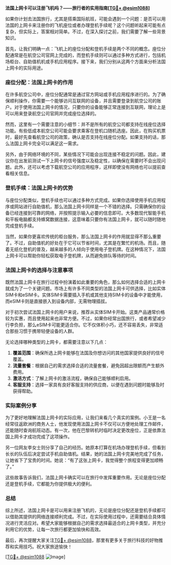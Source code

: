 **法国上网卡可以注册飞机吗？——旅行者的实用指南[[TG💪+ @esim1088](https://t.me/s/esim1088)]**

如果你计划去法国旅行，尤其是搭乘国际航班，可能会遇到一个问题：是否可以用法国的上网卡来注册你的飞机座位或者办理登机手续呢？这个问题听起来可能有点复杂，但实际上，答案相对简单。不过，在深入探讨之前，我们需要了解一些背景知识。

首先，让我们明确一点：飞机上的座位分配和登机手续是两个不同的概念。座位分配通常是在航空公司官网上完成的，而登机手续则可以通过多种方式进行，包括机场柜台、自助值机机或手机应用程序。接下来，我们分别从这两个方面来分析法国上网卡的实际用途。

### 座位分配：法国上网卡的作用

在许多航空公司中，座位分配通常是通过官方网站或手机应用程序进行的。为了确保顺利操作，你需要一个能够访问互联网的设备，并且需要登录到航空公司的账户。对于使用法国上网卡的情况，只要你的设备能够正常连接到互联网，理论上是可以用来登录航空公司官网并完成座位选择的。

然而，这里有一个需要注意的小细节：并不是所有的航空公司都支持在线座位选择功能。有些低成本航空公司可能会要求乘客在登机口随机选座。因此，在购买机票时，最好先查看航空公司的政策，确认是否支持在线座位分配。如果支持的话，那么法国上网卡完全可以满足这一需求。

另外，由于网络环境的不同，某些情况下可能会出现连接不稳定的问题。因此，建议你在出发前测试一下上网卡的信号强度以及稳定性，以确保在需要时不会出现问题。此外，还可以考虑下载航空公司的应用程序，这样即使没有网络也可以提前查看相关信息。

### 登机手续：法国上网卡的优势

与座位分配类似，登机手续也可以通过多种方式完成。如果你选择使用手机应用程序或网站进行自助值机，那么法国上网卡同样是一个不错的选择。只需确保你的设备已经连接到可靠的网络，并按照提示输入必要的信息即可。大多数现代智能手机和平板电脑都支持蜂窝数据连接，这意味着只要你有法国上网卡，就可以随时随地完成登机手续。

当然，如果你更喜欢传统的柜台服务，那么法国上网卡的作用就显得不那么重要了。不过，自助值机的好处在于它可以节省时间，尤其是在繁忙的机场。而且，随着无纸化登机的普及，越来越多的人倾向于使用电子登机牌。在这种情况下，法国上网卡可以帮助你轻松获取电子登机牌，从而避免排队等待的时间。

### 法国上网卡的选择与注意事项

既然法国上网卡在旅行过程中扮演着如此重要的角色，那么如何选择合适的上网卡就成为了一个关键问题。市场上有许多不同类型的法国上网卡可供选择，比如实体SIM卡和eSIM卡。实体SIM卡需要插入手机或其他支持SIM卡的设备中才能使用，而eSIM卡则是直接嵌入到设备内部，无需物理插拔。

对于初次尝试法国上网卡的用户来说，推荐从实体SIM卡开始。这类产品通常价格较为实惠，而且使用起来也非常方便。不过，如果你经常出国旅行，或者希望减少行李负担，那么eSIM卡可能更适合你。它不仅体积小巧，还不容易丢失，非常适合那些习惯于携带轻便设备的人群。

无论选择哪种类型的上网卡，都需要注意以下几点：

1. **覆盖范围**：确保所选上网卡能够在法国及你想访问的其他国家提供良好的信号覆盖。
2. **流量套餐**：根据自己的需求选择合适的流量套餐，避免因超出限额而产生额外费用。
3. **激活方式**：了解上网卡的激活流程，确保自己能够顺利启用。
4. **客服支持**：选择一家具有良好客服支持的供应商，以便在遇到问题时能够及时获得帮助。

### 实际案例分享

为了更好地理解法国上网卡的实际应用，让我们来看几个真实的案例。小王是一名经常往返欧洲的商务人士，他发现使用法国上网卡不仅可以方便地处理工作邮件，还能随时查询航班动态。有一次，他在巴黎转机时临时决定更改座位，正是依靠法国上网卡才成功完成了这项操作。

另一位网友李女士则分享了自己的经历。她原本打算在机场办理登机手续，但看到长长的队伍后决定尝试手机自助值机。结果，她的法国上网卡完美地完成了任务，让她省下了宝贵的时间。她说：“有了这张上网卡，我觉得整个旅程变得更加顺畅了。”

这些故事告诉我们，法国上网卡确实可以在旅行中发挥重要作用。无论是座位分配还是登机手续，它都能为你提供极大的便利。

### 总结

综上所述，法国上网卡是可以用来注册飞机的，无论是座位分配还是登机手续都可以借助其提供的网络连接顺利完成。不过，在实际使用过程中，还需要结合具体情况进行灵活应对。希望大家能够根据自己的需求选择最适合的上网卡类型，并充分利用它的优势，让每一次旅行都更加愉快和高效。

最后，再次提醒大家关注[TG💪+ @esim1088](https://t.me/s/esim1088)，那里有更多关于旅行科技的好物推荐和实用技巧。祝大家旅途愉快！

[[TG💪+ @esim1088](https://t.me/s/esim1088) ![Image](https://i.postimg.cc/4NQfJmqS/Snipaste-2025-05-13-00-14-12.png)]